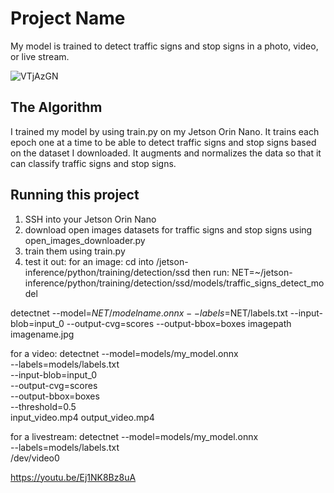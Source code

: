 # Project Name

My model is trained to detect traffic signs and stop signs in a photo, video, or live stream. 

![VTjAzGN](https://github.com/user-attachments/assets/f04c6f8c-5bbd-47e3-8869-a5f2062fe391)

## The Algorithm

I trained my model by using train.py on my Jetson Orin Nano. It trains each epoch one at a time to be able to detect traffic signs and stop signs based on the dataset I downloaded. It augments and normalizes the data so that it can classify traffic signs and stop signs.

## Running this project

1. SSH into your Jetson Orin Nano
2. download open images datasets for traffic signs and stop signs using open_images_downloader.py
3. train them using train.py
4. test it out:
for an image:
cd into /jetson-inference/python/training/detection/ssd
then run:
NET=~/jetson-inference/python/training/detection/ssd/models/traffic_signs_detect_model

detectnet   --model=$NET/modelname.onnx   --labels=$NET/labels.txt   --input-blob=input_0   --output-cvg=scores   --output-bbox=boxes imagepath imagename.jpg

for a video:
detectnet --model=models/my_model.onnx \
          --labels=models/labels.txt \
          --input-blob=input_0 \
          --output-cvg=scores \
          --output-bbox=boxes \
          --threshold=0.5 \
          input_video.mp4 output_video.mp4

for a livestream:
detectnet --model=models/my_model.onnx \
          --labels=models/labels.txt \
          /dev/video0

https://youtu.be/Ej1NK8Bz8uA
